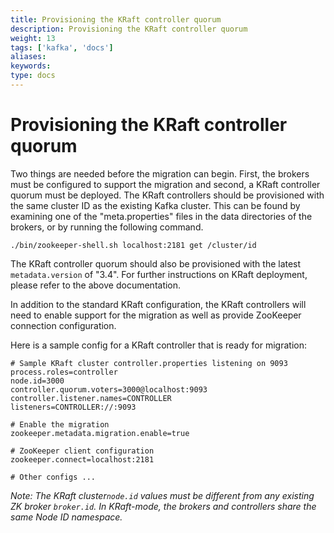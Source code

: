 ```yaml
---
title: Provisioning the KRaft controller quorum
description: Provisioning the KRaft controller quorum
weight: 13
tags: ['kafka', 'docs']
aliases: 
keywords: 
type: docs
---
```


# Provisioning the KRaft controller quorum

Two things are needed before the migration can begin. First, the brokers must be configured to support the migration and second, a KRaft controller quorum must be deployed. The KRaft controllers should be provisioned with the same cluster ID as the existing Kafka cluster. This can be found by examining one of the "meta.properties" files in the data directories of the brokers, or by running the following command. 
    
    
    ./bin/zookeeper-shell.sh localhost:2181 get /cluster/id

The KRaft controller quorum should also be provisioned with the latest `metadata.version` of "3.4". For further instructions on KRaft deployment, please refer to the above documentation. 

In addition to the standard KRaft configuration, the KRaft controllers will need to enable support for the migration as well as provide ZooKeeper connection configuration. 

Here is a sample config for a KRaft controller that is ready for migration: 
    
    
    # Sample KRaft cluster controller.properties listening on 9093
    process.roles=controller
    node.id=3000
    controller.quorum.voters=3000@localhost:9093
    controller.listener.names=CONTROLLER
    listeners=CONTROLLER://:9093
    
    # Enable the migration
    zookeeper.metadata.migration.enable=true
    
    # ZooKeeper client configuration
    zookeeper.connect=localhost:2181
    
    # Other configs ...

_Note: The KRaft cluster`node.id` values must be different from any existing ZK broker `broker.id`. In KRaft-mode, the brokers and controllers share the same Node ID namespace._
